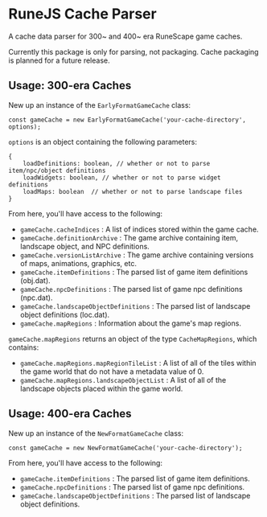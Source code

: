 # RuneJS Cache Parser

A cache data parser for 300~ and 400~ era RuneScape game caches.

Currently this package is only for parsing, not packaging. Cache packaging is planned for a future release.

## Usage: 300-era Caches

New up an instance of the `EarlyFormatGameCache` class:

`const gameCache = new EarlyFormatGameCache('your-cache-directory', options);`

`options` is an object containing the following parameters:
```
{ 
    loadDefinitions: boolean, // whether or not to parse item/npc/object definitions
    loadWidgets: boolean, // whether or not to parse widget definitions 
    loadMaps: boolean  // whether or not to parse landscape files
}
```

From here, you'll have access to the following:

- `gameCache.cacheIndices` : A list of indices stored within the game cache.
- `gameCache.definitionArchive` : The game archive containing item, landscape object, and NPC definitions.
- `gameCache.versionListArchive` : The game archive containing versions of maps, animations, graphics, etc.
- `gameCache.itemDefinitions` : The parsed list of game item definitions (obj.dat).
- `gameCache.npcDefinitions` : The parsed list of game npc definitions (npc.dat).
- `gameCache.landscapeObjectDefinitions` : The parsed list of landscape object definitions (loc.dat).
- `gameCache.mapRegions` : Information about the game's map regions.

`gameCache.mapRegions` returns an object of the type `CacheMapRegions`, which contains:

- `gameCache.mapRegions.mapRegionTileList` : A list of all of the tiles within the game world that do not have a metadata value of 0.
- `gameCache.mapRegions.landscapeObjectList` : A list of all of the landscape objects placed within the game world.

## Usage: 400-era Caches

New up an instance of the `NewFormatGameCache` class:

`const gameCache = new NewFormatGameCache('your-cache-directory');`

From here, you'll have access to the following:

- `gameCache.itemDefinitions` : The parsed list of game item definitions.
- `gameCache.npcDefinitions` : The parsed list of game npc definitions.
- `gameCache.landscapeObjectDefinitions` : The parsed list of landscape object definitions.
